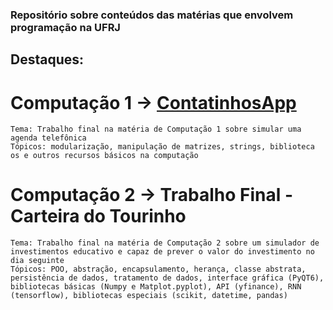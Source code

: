 ### Repositório sobre conteúdos das matérias que envolvem programação na UFRJ

## Destaques:
# **Computação 1 -> [ContatinhosApp](https://github.com/Victor-BM/UFRJ/blob/main/Computação%20I/Atividades/Trabalho%20Final%20-%20ContatinhosApp/Trabalho%20Final%20-%20ContatinhosApp.zip)**
    Tema: Trabalho final na matéria de Computação 1 sobre simular uma agenda telefônica
    Tópicos: modularização, manipulação de matrizes, strings, biblioteca os e outros recursos básicos na computação

# **Computação 2 -> Trabalho Final - Carteira do Tourinho**
    Tema: Trabalho final na matéria de Computação 2 sobre um simulador de investimentos educativo e capaz de prever o valor do investimento no dia seguinte
    Tópicos: POO, abstração, encapsulamento, herança, classe abstrata, persistência de dados, tratamento de dados, interface gráfica (PyQT6),
    bibliotecas básicas (Numpy e Matplot.pyplot), API (yfinance), RNN (tensorflow), bibliotecas especiais (scikit, datetime, pandas)
